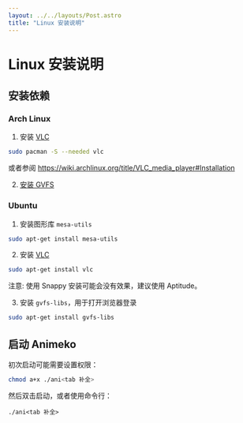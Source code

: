 ```yaml
---
layout: ../../layouts/Post.astro
title: "Linux 安装说明"
---
```


# Linux 安装说明

## 安装依赖

### Arch Linux

1. 安装 [VLC](https://www.videolan.org/vlc/#download)
```bash
sudo pacman -S --needed vlc
```
或者参阅 https://wiki.archlinux.org/title/VLC_media_player#Installation

2. [安装 GVFS](https://wiki.archlinux.org/title/Java#Java_applications_cannot_open_external_links)

### Ubuntu

1. 安装图形库 `mesa-utils`
```bash
sudo apt-get install mesa-utils
```

2. 安装 [VLC](https://www.videolan.org/vlc/#download)
```bash
sudo apt-get install vlc
```

注意: 使用 Snappy 安装可能会没有效果，建议使用 Aptitude。

3. 安装 `gvfs-libs`，用于打开浏览器登录
```bash
sudo apt-get install gvfs-libs
```

## 启动 Animeko

初次启动可能需要设置权限：
```bash
chmod a+x ./ani<tab 补全>
```

然后双击启动，或者使用命令行：
```
./ani<tab 补全>
```
